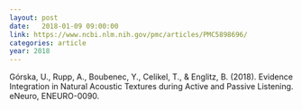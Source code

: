 ```yaml
---
layout: post
date:   2018-01-09 09:00:00
link: https://www.ncbi.nlm.nih.gov/pmc/articles/PMC5898696/
categories: article
year: 2018
---
```


Górska, U., Rupp, A., Boubenec, Y., Celikel, T., & Englitz, B. (2018). Evidence Integration in Natural Acoustic Textures during Active and Passive Listening. eNeuro, ENEURO-0090.
